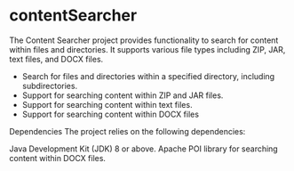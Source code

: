 # contentSearcher
The Content Searcher project provides functionality to search for content within files and directories. It supports various file types including ZIP, JAR, text files, and DOCX files.

- Search for files and directories within a specified directory, including subdirectories.
- Support for searching content within ZIP and JAR files.
- Support for searching content within text files.
- Support for searching content within DOCX files

 Dependencies
The project relies on the following dependencies:

Java Development Kit (JDK) 8 or above.
Apache POI library for searching content within DOCX files.
